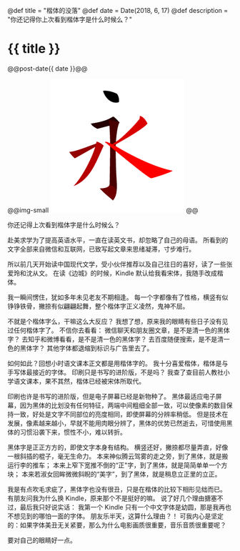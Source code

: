 @def title = "楷体的没落"
@def date = Date(2018, 6, 17)
@def description = "你还记得你上次看到楷体字是什么时候么？"

# {{ title }}
@@post-date{{ date }}@@

@@img-small
![](/assets/300pxkanji.png)
@@

<!-- ~~~
<div align="center">
  <img src="/assets/300pxkanji.png">
</div>
~~~ -->

你还记得上次看到楷体字是什么时候么？

赴美求学为了提高英语水平，一直在读英文书，却忽略了自己的母语。 
所看到的文字全部来自微信和互联网，已致写起文章来思绪凝滞，寸步难行。

所以前几天开始读中国现代文学，受小伙伴推荐以及自己往日的喜好，读了一些张爱玲和沈从文。 
在读《边城》的时候，Kindle 默认给我看宋体，我随手改成楷体。

我一瞬间愣住，犹如多年未见老友不期相逢。
每一个字都像有了性格，横竖有似铮铮铁骨，撇捺有似翩翩起舞，整个楷体字正义凌然，鬼神不屈。

不就是个楷体字么，干嘛这么大反应？ 我想了想，原来我的眼睛有些日子没有见过任何楷体字了。 
不信你去看看： 微信聊天和朋友圈文章，是不是清一色的黑体字？ 
去知乎和微博看看，是不是清一色的黑体字？ 
去百度随便搜索，是不是清一色的黑体字？ 
其他字体都退缩到标识与广告里去了。

如何如此？回想小时语文课本正文都是用楷体字的。 
我十分喜爱楷体，楷体是与手写体最接近的字体。 
印刷只是书写的进阶版，不是吗？ 
我查了查目前人教社小学语文课本，果不其然，楷体已经被宋体所取代。

印刷也许是书写的进阶版，但是电子屏幕已经是新物种了。 
黑体最适应电子屏幕，因为黑体的比划没有任何特征，两端中间粗细全部一致，可以使像素的数目保持一致，好处是文字不同部位的亮度相同，即使屏幕的分辨率稍低。 
但是技术在发展，像素越来越小，早就不能用肉眼分辨了，黑体的优势已然逝去，可惜使用黑体的习惯沿袭下来，惯性不小，难以转折。

黑体字是正正方方的，即使文字本身有结构。 
横竖还好，撇捺都尽量弄直，好像一根斜插的棍子，毫无生命力。 
本来神似腾云驾雾的走之旁，到了黑体，就是搬运行李的推车； 
本来上窄下宽推不倒的“正"字，到了黑体，就是简简单单一个方块；
本来若淑女回眸微微斜睨的“美字”，到了黑体，就是稍息立正里的立正。

我是有点吹毛求疵了，黑体字也没有很丑，只是在楷体的比较下相形见绌而已。 
有朋友问我为什么换 Kindle，原来那个不是挺好的嘛。 
说了好几个理由搪塞不过，最后我只好说实话： 
我第一个 Kindle 只有一个中文字体是幼圆，那是我再也不想见到的哪怕一面的字体。 
朋友乐半天，这算什么理由？！ 
可我内心是坚定的：如果字体美丑无关紧要，那么为什么电影画质很重要，音乐音质很重要呢？

要对自己的眼睛好一点。